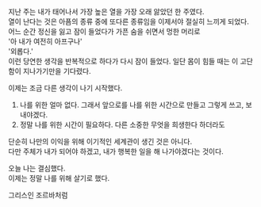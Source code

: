 지난 주는 내가 태어나서 가장 높은 열을 가장 오래 앓았던 한 주였다.  
열이 난다는 것은 아픔의 종류 중에 또다른 종류임을 이제서야 절실히 느끼게 되었다.  
어느 순간 정신을 잃고 잠이 들었다가 가픈 숨을 쉬면서 멍한 머리로  
'아 내가 여전히 아프구나'  
'외롭다.'  
이런 당연한 생각을 반복적으로 하다가 다시 잠이 들었다. 
일단 몸이 힘들 때는 이 고단함이 지나가기만을 기다렸다.  
  
   
  이제는 조금 다른 생각이 나기 시작했다.  
  1. 나를 위한 얼마 없다. 그래서 앞으로를 나를 위한 시간으로 만들고 그렇게 쓰고, 보내야겠다.  
  2. 정말 나를 위한 시간이 필요하다. 다른 소중한 무엇을 희생한다 하더라도   
  
단순히 나만의 이익을 위해 이기적인 세계관이 생긴 것은 아니다.  
다만 주체가 내가 되어야 하겠고, 내가 행복한 일을 해 나가야겠다는 것이다.  
     
오늘 나는 결심했다.  
이제는 정말 나를 위해 살기로 했다.  



  그리스인 조르바처럼  
 
